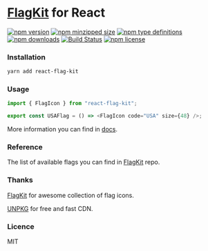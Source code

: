 # [FlagKit](https://github.com/madebybowtie/FlagKit) for React

[![npm version](https://img.shields.io/npm/v/react-flag-kit.svg)](https://npmjs.com/react-flag-kit)
[![npm minzipped size](https://img.shields.io/bundlephobia/minzip/react-flag-kit.svg)](https://bundlephobia.com/result?p=react-flag-kit)
[![npm type definitions](https://img.shields.io/npm/types/react-flag-kit.svg)](https://npmjs.com/react-flag-kit)
[![npm downloads](https://img.shields.io/npm/dm/react-flag-kit.svg)](https://npmjs.com/react-flag-kit)
[![Build Status](https://travis-ci.com/umidbekkarimov/react-flag-kit.svg?branch=master)](https://travis-ci.com/umidbekkarimov/react-flag-kit)
[![npm license](https://img.shields.io/npm/l/react-flag-kit.svg)](https://npmjs.com/react-flag-kit)

### Installation

```bash
yarn add react-flag-kit
```

### Usage

```js
import { FlagIcon } from "react-flag-kit";

export const USAFlag = () => <FlagIcon code="USA" size={48} />;
```

More information you can find in [docs](https://umidbekkarimov.github.io/react-flag-kit).

### Reference

The list of available flags you can find in [FlagKit](https://github.com/madebybowtie/FlagKit#reference) repo.

### Thanks

[FlagKit](https://github.com/madebybowtie/FlagKit) for awesome collection of flag icons.

[UNPKG](https://unpkg.com) for free and fast CDN.

### Licence

MIT
